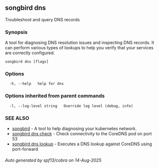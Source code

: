 ## songbird dns

Troubleshoot and query DNS records

### Synopsis

A tool for diagnosing DNS resolution issues and inspecting
DNS records. It can perform various types of lookups to help you verify that your services are correctly configured.

```
songbird dns [flags]
```

### Options

```
  -h, --help   help for dns
```

### Options inherited from parent commands

```
  -l, --log-level string   Override log level (debug, info)
```

### SEE ALSO

* [songbird](songbird.md)	 - A tool to help diagnosing your kubernetes network.
* [songbird dns check](songbird_dns_check.md)	 - Check connectivity to the CoreDNS pod on port 53
* [songbird dns lookup](songbird_dns_lookup.md)	 - Executes a DNS lookup against CoreDNS using port-forward

###### Auto generated by spf13/cobra on 14-Aug-2025
